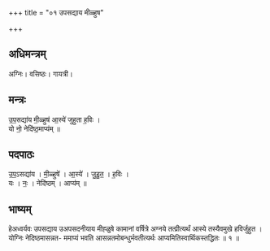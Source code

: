 +++
title = "०१ उपसद्याय मीळ्हुष"

+++
## अधिमन्त्रम्
अग्निः। वसिष्ठः। गायत्री।

## मन्त्रः
उ॒प॒सद्या॑य मी॒ळ्हुष॑ आ॒स्ये॑ जुहुता ह॒विः ।  
यो नो॒ नेदि॑ष्ठ॒माप्य॑म् ॥

## पदपाठः
उ॒प॒ऽसद्या॑य । मी॒ळ्हुषे॑ । आ॒स्ये॑ । जु॒हु॒त॒ । ह॒विः ।  
यः । नः॒ । नेदि॑ष्ठम् । आप्य॑म् ॥

## भाष्यम्
हेअध्वर्यवः उपसद्याय उअपसदनीयाय मीह्ळुषे कामानां वर्षित्रे अग्नये तत्प्रीत्यर्थं आस्ये तस्यैवमुखे हविर्जुहुत । योग्निः नेदिष्ठमासन्नत- ममाप्यं भवति आसन्नतमोबन्धुर्भवतीत्यर्थः आप्यमितिस्वार्थिकस्तद्धितः ॥ १ ॥